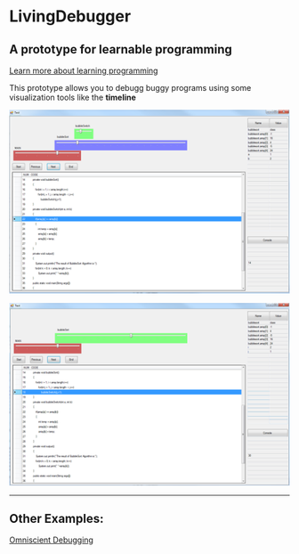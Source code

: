 LivingDebugger
==============

##  A prototype for learnable programming

[Learn more about learning programming](http://worrydream.com/LearnableProgramming/)

This prototype allows you to debugg buggy programs using some
visualization tools like the **timeline** 


![example one](/1.png)

![example two](/2.png)

-------------------------------------------------------------------------------------

##  Other Examples:
[Omniscient Debugging](http://www.lambdacs.com/debugger/)



